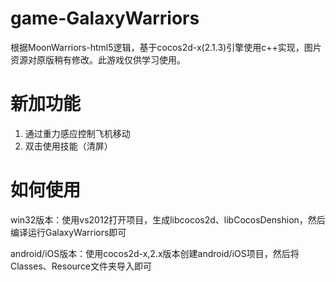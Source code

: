 # game-GalaxyWarriors
根据MoonWarriors-html5逻辑，基于cocos2d-x(2.1.3)引擎使用c++实现，图片资源对原版稍有修改。此游戏仅供学习使用。

# 新加功能
1. 通过重力感应控制飞机移动
2. 双击使用技能（清屏）

# 如何使用
win32版本：使用vs2012打开项目，生成libcocos2d、libCocosDenshion，然后编译运行GalaxyWarriors即可

android/iOS版本：使用cocos2d-x,2.x版本创建android/iOS项目，然后将Classes、Resource文件夹导入即可
